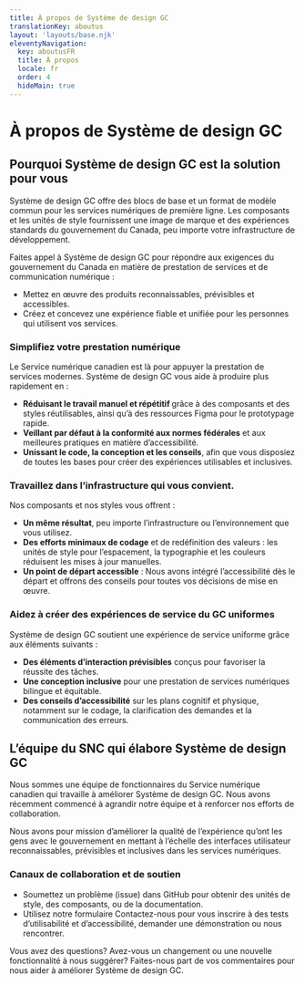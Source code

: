 ```yaml
---
title: À propos de Système de design GC
translationKey: aboutus
layout: 'layouts/base.njk'
eleventyNavigation:
  key: aboutusFR
  title: À propos
  locale: fr
  order: 4
  hideMain: true
---
```


# À propos de Système de design GC

## Pourquoi Système de design GC est la solution pour vous

Système de design GC offre des blocs de base et un format de modèle commun pour les services numériques de première ligne. Les composants et les unités de style fournissent une image de marque et des expériences standards du gouvernement du Canada, peu importe votre infrastructure de développement.  

Faites appel à Système de design GC pour répondre aux exigences du gouvernement du Canada en matière de prestation de services et de communication numérique :

- Mettez en œuvre des produits reconnaissables, prévisibles et accessibles.
- Créez et concevez une expérience fiable et unifiée pour les personnes qui utilisent vos services.

### Simplifiez votre prestation numérique

Le Service numérique canadien est là pour appuyer la prestation de services modernes. Système de design GC vous aide à produire plus rapidement en :

- <strong>Réduisant le travail manuel et répétitif </strong> grâce à des <gcds-link href="{{ links.components }}">composants</gcds-link> et des <gcds-link href="{{ links.styles }}">styles réutilisables</gcds-link>, ainsi qu’à des ressources Figma pour le prototypage rapide.
- <strong>Veillant par défaut à la conformité aux normes fédérales</strong> et aux meilleures pratiques en matière d’accessibilité.
- <strong>Unissant le code, la conception et les conseils</strong>, afin que vous disposiez de toutes les bases pour créer des expériences utilisables et inclusives.

### Travaillez dans l’infrastructure qui vous convient.

Nos composants et nos styles vous offrent :

- <strong>Un même résultat</strong>, peu importe l’infrastructure ou l’environnement que vous utilisez.
- <strong>Des efforts minimaux de codage</strong> et de redéfinition des valeurs : les unités de style pour l’espacement, la typographie et les couleurs réduisent les mises à jour manuelles.
- <strong>Un point de départ accessible</strong> : Nous avons intégré l’accessibilité dès le départ et offrons des conseils pour toutes vos décisions de mise en œuvre.

### Aidez à créer des expériences de service du GC uniformes

Système de design GC soutient une expérience de service uniforme grâce aux éléments suivants :

- <strong>Des éléments d’interaction prévisibles</strong> conçus pour favoriser la réussite des tâches.
- <strong>Une conception inclusive</strong> pour une prestation de services numériques bilingue et équitable.
- <strong>Des conseils d’accessibilité</strong> sur les plans cognitif et physique, notamment sur le codage, la clarification des demandes et la communication des erreurs.

## L’équipe du SNC qui élabore Système de design GC

Nous sommes une équipe de fonctionnaires du Service numérique canadien qui travaille à améliorer Système de design GC. Nous avons récemment commencé à agrandir notre équipe et à renforcer nos efforts de collaboration.

Nous avons pour mission d’améliorer la qualité de l’expérience qu’ont les gens avec le gouvernement en mettant à l’échelle des interfaces utilisateur reconnaissables, prévisibles et inclusives dans les services numériques.

### Canaux de collaboration et de soutien

- Soumettez un problème (issue) dans GitHub pour obtenir <gcds-link href="{{ links.githubTokensIssues }}">des unités de style</gcds-link>, <gcds-link href="{{ links.githubIssues }}">des composants</gcds-link>, ou <gcds-link href="{{ links.githubDocsIssues }}">de la documentation</gcds-link>.
- Utilisez notre <gcds-link href="{{ links.contact }}">formulaire Contactez-nous</gcds-link> pour vous inscrire à des tests d’utilisabilité et d’accessibilité, demander une démonstration ou nous rencontrer.

Vous avez des questions? Avez-vous un changement ou une nouvelle fonctionnalité à nous suggérer? Faites-nous part de vos commentaires pour nous aider à améliorer Système de design GC.
